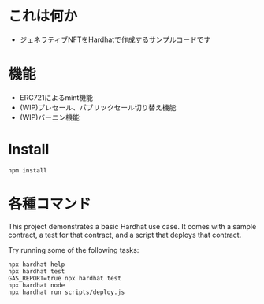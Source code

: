 # これは何か

* ジェネラティブNFTをHardhatで作成するサンプルコードです

# 機能

* ERC721によるmint機能
* (WIP)プレセール、パブリックセール切り替え機能
* (WIP)バーニン機能

# Install

```shell
npm install
```

# 各種コマンド

This project demonstrates a basic Hardhat use case. It comes with a sample contract, a test for that contract, and a script that deploys that contract.

Try running some of the following tasks:

```shell
npx hardhat help
npx hardhat test
GAS_REPORT=true npx hardhat test
npx hardhat node
npx hardhat run scripts/deploy.js
```
